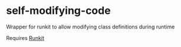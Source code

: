# self-modifying-code
Wrapper for runkit to allow modifying class definitions during runtime

Requires [Runkit](http://php.net/manual/en/book.runkit.php)

